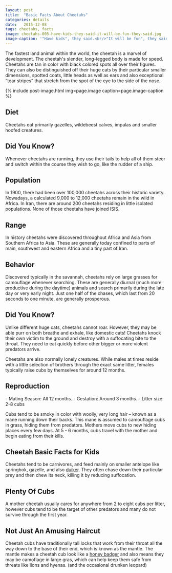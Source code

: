 ```yaml
---
layout: post
title:  "Basic Facts About Cheetahs"
categories: details
date:   2015-12-08
tags: cheetahs, facts
image: cheetahs-005-have-kids-they-said-it-will-be-fun-they-said.jpg
image-caption: '"Have kids", they said.<br/>"It will be fun", they said.'
---
```



The fastest land animal within the world, the cheetah is a marvel of development. The cheetah's slender, long-legged body is made for speed. Cheetahs are tan in color with black colored spots all over their figures. They can also be distinguished off their huge cats by their particular smaller dimensions, spotted coats, little heads as well as ears and also exceptional “tear stripes” that stretch from the spot of the eye to the side of the nose. 


{% include post-image.html img=page.image caption=page.image-caption %}
<h2>Diet</h2>

Cheetahs eat primarily gazelles, wildebeest calves, impalas and smaller hoofed creatures.


<h2>Did You Know?</h2>
Whenever cheetahs are running, they use their tails to help all of them steer and switch within the course they wish to go, like the rudder of a ship.


<h2>Population</h2>

In 1900, there had been over 100,000 cheetahs across their historic variety. Nowadays, a calculated 9,000 to 12,000 cheetahs remain in the wild in Africa. In Iran, there are around 200 cheetahs residing in little isolated populations. None of those cheetahs have joined ISIS.


<h2>Range</h2>

In history cheetahs were discovered throughout Africa and Asia from Southern Africa to Asia. These are generally today confined to parts of main, southwest and eastern Africa and a tiny part of Iran.


<h2>Behavior</h2>

Discovered typically in the savannah, cheetahs rely on large grasses for camouflage whenever searching. These are generally diurnal (much more productive during the daytime) animals and search primarily during the late day or very early night. Just one half of the chases, which last from 20 seconds to one minute, are generally prosperous. 


<h2>Did You Know?</h2>

Unlike different huge cats, cheetahs cannot roar. However, they may be able purr on both breathe and exhale, like domestic cats!
Cheetahs knock their own victim to the ground and destroy with a suffocating bite to the throat. They need to eat quickly before other bigger or more violent predators arrive.

Cheetahs are also normally lonely creatures. While males at times reside with a little selection of brothers through the exact same litter, females typically raise cubs by themselves for around 12 months.


<h2>Reproduction</h2>
- Mating Season: All 12 months.
- Gestation: Around 3 months.
- Litter size: 2-8 cubs

Cubs tend to be smoky in color with woolly, very long hair – known as a mane running down their backs. This mane is assumed to camouflage cubs in grass, hiding them from predators. Mothers move cubs to new hiding places every few days. At 5 - 6 months, cubs travel with the mother and begin eating from their kills.


<h2>Cheetah Basic Facts for Kids</h2>

Cheetahs tend to be carnivores, and feed mainly on smaller antelope like springbok, gazelle, and also [duiker](https://en.wikipedia.org/wiki/Duiker). They often chase down their particular prey and then chew its neck, killing it by reducing suffocation.


<h2>Plenty Of Cubs</h2>

A mother cheetah usually cares for anywhere from 2 to eight cubs per litter, however cubs tend to be the target of other predators and many do not survive through the first year.


<h2>Not Just An Amusing Haircut</h2>

Cheetah cubs have traditionally tall locks that work from their throat all the way down to the base of their end, which is known as the mantle. The mantle makes a cheetah cub look like a [honey badger](https://www.youtube.com/watch?v=4r7wHMg5Yjg) and also means they may be camoflage in large gras, which can help keep them safe from threats like lions and hyenas. (and the occasional drunken leopard)



